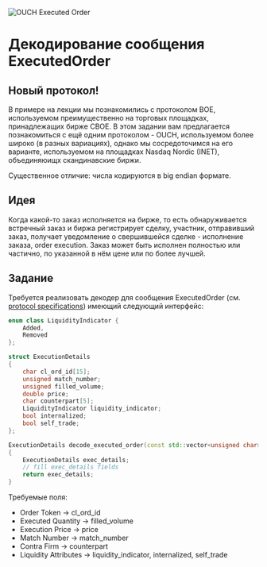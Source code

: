![OUCH Executed Order](https://github.com/itiviti-cpp-master/ouch-executed-order/workflows/OUCH%20Executed%20Order/badge.svg?branch=master)
# Декодирование сообщения ExecutedOrder
## Новый протокол!
В примере на лекции мы познакомились с протоколом BOE, используемом преимущественно на торговых площадках, принадлежащих бирже CBOE.
В этом задании вам предлагается познакомиться с ещё одним протоколом - OUCH, используемом более широко (в разных вариациях), однако
мы сосредоточимся на его варианте, используемом на площадках Nasdaq Nordic (INET), объединяюищх скандинавские биржи.

Существенное отличие: числа кодируются в big endian формате.

## Идея
Когда какой-то заказ исполняется на бирже, то есть обнаруживается встречный заказ и биржа регистрирует сделку, участник, отправивший
заказ, получает уведомление о свершившейся сделке - исполнение заказа, order execution.
Заказ может быть исполнен полностью или частично, по указанной в нём цене или по более лучшей.

## Задание
Требуется реализовать декодер для сообщения ExecutedOrder (см. [protocol
specifications](https://github.com/itiviti-cpp-master/syllabus/wiki/files/doc/BATS_Europe_BOE2_Specification.pdf)) имеющий следующий интерфейс:
```cpp
enum class LiquidityIndicator {
    Added,
    Removed
};

struct ExecutionDetails
{
    char cl_ord_id[15];
    unsigned match_number;
    unsigned filled_volume;
    double price;
    char counterpart[5];
    LiquidityIndicator liquidity_indicator;
    bool internalized;
    bool self_trade;
};

ExecutionDetails decode_executed_order(const std::vector<unsigned char> & message)
{
    ExecutionDetails exec_details;
    // fill exec_details fields
    return exec_details;
}
```

Требуемые поля:
* Order Token -> cl_ord_id
* Executed Quantity -> filled_volume
* Execution Price -> price
* Match Number -> match_number
* Contra Firm -> counterpart
* Liquidity Attributes -> liquidity_indicator, internalized, self_trade
